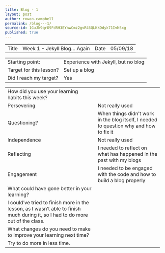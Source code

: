 ```yaml
---
title: Blog - 1
layout: post
author: rowan.campbell
permalink: /blog---1/
source-id: 1GuJk9qrO9FdRH3EYnwCmz2gvR46QLKkDdyk71IvhSxg
published: true
---
```

<table>
  <tr>
    <td>Title</td>
    <td>Week 1 - Jekyll Blog… Again</td>
    <td>Date</td>
    <td>05/09/18</td>
  </tr>
</table>


<table>
  <tr>
    <td>Starting point:</td>
    <td>Experience with Jekyll, but no blog</td>
  </tr>
  <tr>
    <td>Target for this lesson?</td>
    <td>Set up a blog</td>
  </tr>
  <tr>
    <td>Did I reach my target? </td>
    <td>Yes</td>
  </tr>
</table>


<table>
  <tr>
    <td>How did you use your learning habits this week?</td>
    <td></td>
  </tr>
  <tr>
    <td>Persevering</td>
    <td>Not really used</td>
  </tr>
  <tr>
    <td>Questioning?</td>
    <td>When things didn't work in the blog itself, I needed to question why and how to fix it</td>
  </tr>
  <tr>
    <td>Independence</td>
    <td>Not really used</td>
  </tr>
  <tr>
    <td>Reflecting</td>
    <td>I needed to reflect on what has happened in the past with my blogs</td>
  </tr>
  <tr>
    <td>Engagement</td>
    <td>I needed to be engaged with the code and how to build a blog properly</td>
  </tr>
  <tr>
    <td>What could have gone better in your learning?</td>
    <td></td>
  </tr>
  <tr>
    <td>I could’ve tried to finish more in the lesson, as I wasn’t able to finish much during it, so I had to do more out of the class.</td>
    <td></td>
  </tr>
  <tr>
    <td>What changes do you need to make to improve your learning next time?</td>
    <td></td>
  </tr>
  <tr>
    <td>Try to do more in less time.</td>
    <td></td>
  </tr>
</table>


